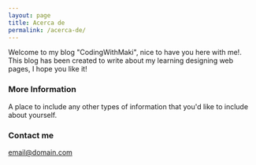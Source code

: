 ```yaml
---
layout: page
title: Acerca de
permalink: /acerca-de/
---
```


Welcome to my blog "CodingWithMaki", nice to have you here with me!.   
This blog has been created to write about my learning designing web pages, I hope you like it!

### More Information

A place to include any other types of information that you'd like to include about yourself.

### Contact me

[email@domain.com](mailto:email@domain.com)
